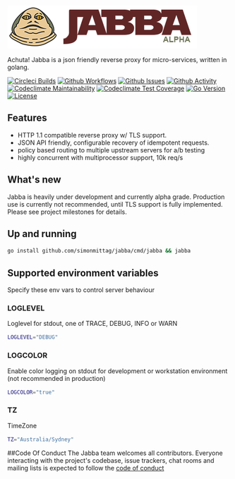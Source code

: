 ![](jabba.png)

Achuta! Jabba is a json friendly reverse proxy for micro-services, written in golang.

[![Circleci Builds](https://circleci.com/gh/simonmittag/jabba.svg?style=shield)](https://circleci.com/gh/simonmittag/jabba)
[![Github Workflows](https://github.com/simonmittag/jabba/workflows/Go/badge.svg)](https://github.com/simonmittag/jabba/actions)
[![Github Issues](https://img.shields.io/github/issues/simonmittag/jabba)](https://img.shields.io/github/issues/simonmittag/jabba)
[![Github Activity](https://img.shields.io/github/commit-activity/m/simonmittag/jabba)](https://img.shields.io/github/commit-activity/m/simonmittag/jabba)  
[![Codeclimate Maintainability](https://api.codeclimate.com/v1/badges/326d3c304e32645811c8/maintainability)](https://codeclimate.com/github/simonmittag/jabba/maintainability)
[![Codeclimate Test Coverage](https://api.codeclimate.com/v1/badges/326d3c304e32645811c8/test_coverage)](https://codeclimate.com/github/simonmittag/jabba/test_coverage)
[![Go Version](https://img.shields.io/github/go-mod/go-version/simonmittag/jabba)](https://img.shields.io/github/go-mod/go-version/simonmittag/jabba)
[![License](https://img.shields.io/badge/License-Apache%202.0-blue.svg)](https://opensource.org/licenses/Apache-2.0)

## Features
* HTTP 1.1 compatible reverse proxy w/ TLS support.
* JSON API friendly, configurable recovery of idempotent requests.
* policy based routing to multiple upstream servers for a/b testing
* highly concurrent with multiprocessor support, 10k req/s

## What's new
Jabba is heavily under development and currently alpha grade. Production
use is currently not recommended, until TLS support is fully implemented. 
Please see project milestones for details.

## Up and running

```bash
go install github.com/simonmittag/jabba/cmd/jabba && jabba
```

## Supported environment variables

Specify these env vars to control server behaviour


### LOGLEVEL
Loglevel for stdout, one of TRACE, DEBUG, INFO or WARN

```bash
LOGLEVEL="DEBUG"
```

### LOGCOLOR
Enable color logging on stdout for development or workstation environment (not recommended in production)

```bash
LOGCOLOR="true"
```

### TZ
TimeZone

```bash
TZ="Australia/Sydney"
```

##Code Of Conduct
The Jabba team welcomes all contributors. Everyone interacting with the project's codebase, issue trackers, chat rooms and mailing lists
is expected to follow the [code of conduct](https://github.com/simonmittag/jabba/blob/master/CODE_OF_CONDUCT.md)